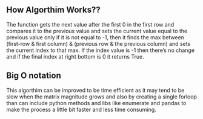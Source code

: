 ## How Algorthim Works??
The function gets the next value after the first 0 in the first row and compares it to the previous value and sets the current value equal to the previous value only if it is not equal to -1, then it finds the max between (first-row & first column) & (previous row & the previous column) and sets the current index to that max. If the index value is -1 then there’s no change and if the final index at right bottom is 0 it returns True.

## Big O notation
This algorthim can be improved to be time efficient as it may tend to be slow when the matrix 
magnitude grows and also by creating a single forloop than can include python methods and libs like enumerate and pandas to make the process a little bit faster and less time consuming.
